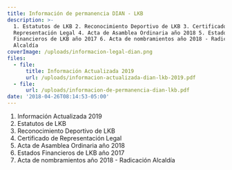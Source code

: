```yaml
---
title: Información de permanencia DIAN - LKB
description: >-
  1. Estatutos de LKB 2. Reconocimiento Deportivo de LKB 3. Certificado de
  Representación Legal 4. Acta de Asamblea Ordinaria año 2018 5. Estados
  Financieros de LKB año 2017 6. Acta de nombramientos año 2018 - Radicación
  Alcaldía
coverImage: /uploads/informacion-legal-dian.png
files:
  - file:
      title: Información Actualizada 2019
      url: /uploads/informacion-actualizada-dian-lkb-2019.pdf
  - file:
      url: /uploads/informacion-de-permanencia-dian-lkb.pdf
date: '2018-04-26T08:14:53-05:00'
---
```

1. Información Actualizada 2019 
2. Estatutos de LKB
3. Reconocimiento Deportivo de LKB
4. Certificado de Representación Legal
5. Acta de Asamblea Ordinaria año 2018
6. Estados Financieros de LKB año 2017
7. Acta de nombramientos año 2018 - Radicación Alcaldía
